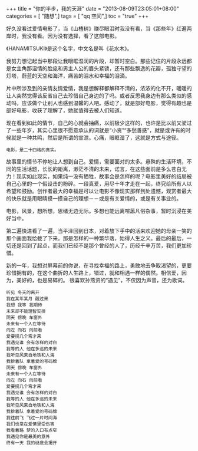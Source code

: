 +++
title = "你的半步，我的天涯"
date = "2013-08-09T23:05:01+08:00"
categories = [ "随想",]
tags = [ "qq 空间",]
toc = "true"
+++


好久没看过爱情电影了，当《山楂树》赚尽眼泪时我没有看，当《那些年》红遍两岸时，我没有看。因为没有选择，看了这部电影。

《HANAMITSUKI》是这个名字，中文名是叫《花水木》。

我努力想记起当中那段让我眼眶湿润的片段，却暂时空白。那些记住的片段永远都是女主角那温情的脸庞和男主人公的眉头紧锁，还有那些飘逸的花瓣，孤独守望的灯塔，蔚蓝的天空和海洋，痛苦的泪水和幸福的泪滴。

片中所涉及到的亲情友情爱情，我是想解释都解释不清的，浓浓的化不开，暖暖的让人突然觉得该反省自己去珍惜自己身边的了吗。或者反思我身边有那么类似的感动吗，应该做个让别人也感到温馨的人吧。感动了，就是部好电影，觉得有趣也是部好电影，收获了理解了，她就值得去被人们知道。

现在看到如此的情节，自己的心就会抽痛，以前极少这样的，也许是比以前又驶过了一些年岁，其实心里很不愿意承认的词就是“小资”“多愁善感”，就是或许有的时候就是一种共鸣，然后是所谓的宣泄。心痛，眼眶湿了，这就是方式与途径。

    电影，是二十四格的真实。 

故事里的情节不停地让人想到自己。爱情，需要面对的太多。悬殊的生活环境，不同的生活话题，长长的距离，渺茫不清的未来，诺言，在这些面前是多么苍白无力！现实如此现实，如果纯一没有牺牲，故事会是怎样的呢？电影里美好的结局被自己心里的一个假设击的粉碎。一段真爱，用尽十年才走在一起，终究给所有人以希望和鼓励。创作者最大的幸福是可以让电影不像现实那样到处遗憾，观赏者最大的快乐就是用眼睛摸一摸自己的理想－－或是有关爱情的，或是有关事业的。

电影，风景，想所想，思绪无边无际。多想也能远离喧嚣凡俗杂事，暂时沉浸在美好当中。

第二遍快进看了一遍，当平泽回到日本，对着放下手中的活来欢迎她的母亲一笑的那个画面我给截了下来。那是怎样的一种繁华落，始得人生之义。最后的最后，一切还是回到了起点，而我们已经不是那个曾经的人了，历经千辛万苦，我们更加珍惜。

新的一年，我想对屏幕前的你说，在寻找幸福的路上，勇敢地去争取渴望的，更要珍惜拥有的，在这个曲折的人生路上，错过，就和相遇一样的偶然。相信爱，因为，美好的，也是易碎的。
很喜欢孙燕资的“遇见”，不仅因为声音，还为歌词。
```text
听见 冬天的离开
我在某年某月 醒过来
我想 我等 我期待
未来却不能理智安排
阴天 傍晚 车窗外
未来有一个人在等待
向左 向右 向前看
爱要拐几个弯才来
我遇见谁 会有怎样的对白
我等的人 他在多远的未来
我听见风来自地铁和人海
我排着队 拿着爱的号码牌
阴天 傍晚 车窗外
未来有一个人在等待
向左 向右 向前看
爱要拐几个弯才来
我遇见谁 会有怎样的对白
我等的人 他在多远的未来
我听见风来自地铁和人海
我排着队 拿着爱的号码牌
我往前飞 飞过一片时间海
我们也常在爱情里受伤害
我看着路 梦的入口有点窄
我遇见你是最美的意外
终有一天 我的谜底会揭开
```
